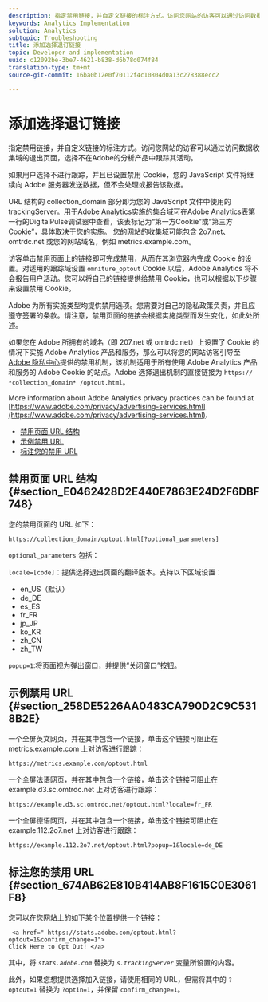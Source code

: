 ```yaml
---
description: 指定禁用链接，并自定义链接的标注方式。访问您网站的访客可以通过访问数据收集域的退出页面，选择不在Adobe的分析产品中跟踪其活动。
keywords: Analytics Implementation
solution: Analytics
subtopic: Troubleshooting
title: 添加选择退订链接
topic: Developer and implementation
uuid: c12092be-3be7-4621-b838-d6b78d074f84
translation-type: tm+mt
source-git-commit: 16ba0b12e0f70112f4c10804d0a13c278388ecc2

---
```



# 添加选择退订链接

指定禁用链接，并自定义链接的标注方式。访问您网站的访客可以通过访问数据收集域的退出页面，选择不在Adobe的分析产品中跟踪其活动。

如果用户选择不进行跟踪，并且已设置禁用 Cookie，您的 JavaScript 文件将继续向 Adobe 服务器发送数据，但不会处理或报告该数据。

URL 结构的 collection_domain 部分即为您的 JavaScript 文件中使用的 trackingServer。用于Adobe Analytics实施的集合域可在Adobe Analytics表第一行的DigitalPulse调试器中查看，该表标记为“第一方Cookie”或“第三方Cookie”，具体取决于您的实施。 您的网站的收集域可能包含 2o7.net、omtrdc.net 或您的网站域名，例如 metrics.example.com。

访客单击禁用页面上的链接即可完成禁用，从而在其浏览器内完成 Cookie 的设置。对适用的跟踪域设置 `omniture_optout` Cookie 以后，Adobe Analytics 将不会报告用户活动。您可以将自己的链接提供给禁用 Cookie，也可以根据以下步骤来设置禁用 Cookie。

Adobe 为所有实施类型均提供禁用选项。您需要对自己的隐私政策负责，并且应遵守签署的条款。请注意，禁用页面的链接会根据实施类型而发生变化，如此处所述。

如果您在 Adobe 所拥有的域名（即 207.net 或 omtrdc.net）上设置了 Cookie 的情况下实施 Adobe Analytics 产品和服务，那么可以将您的网站访客引导至 [Adobe 隐私中心](https://www.adobe.com/privacy/opt-out.html)提供的禁用机制，该机制适用于所有使用 Adobe Analytics 产品和服务的 Adobe Cookie 的站点。Adobe 选择退出机制的直接链接为 `https:// *collection_domain* /optout.html`。

More information about Adobe Analytics privacy practices can be found at [https://www.adobe.com/privacy/advertising-services.html](https://www.adobe.com/privacy/advertising-services.html).

* [禁用页面 URL 结构](/help/implement/js-implementation/data-collection/opt-out-link.md#section_E0462428D2E440E7863E24D2F6DBF748)
* [示例禁用 URL](/help/implement/js-implementation/data-collection/opt-out-link.md#section_258DE5226AA0483CA790D2C9C5318B2E)
* [标注您的禁用 URL](/help/implement/js-implementation/data-collection/opt-out-link.md#section_674AB62E810B414AB8F1615C0E3061F8)

## 禁用页面 URL 结构 {#section_E0462428D2E440E7863E24D2F6DBF748}

您的禁用页面的 URL 如下：

```
https://collection_domain/optout.html[?optional_parameters]
```

`optional_parameters` 包括：

`locale=[code]`：提供选择退出页面的翻译版本。支持以下区域设置：

* en_US（默认）
* de_DE
* es_ES
* fr_FR
* jp_JP
* ko_KR
* zh_CN
* zh_TW

`popup=1`:将页面视为弹出窗口，并提供“关闭窗口”按钮。

## 示例禁用 URL {#section_258DE5226AA0483CA790D2C9C5318B2E}

一个全屏英文网页，并在其中包含一个链接，单击这个链接可阻止在 metrics.example.com 上对访客进行跟踪：

```
https://metrics.example.com/optout.html
```

一个全屏法语网页，并在其中包含一个链接，单击这个链接可阻止在 example.d3.sc.omtrdc.net 上对访客进行跟踪：

```
https://example.d3.sc.omtrdc.net/optout.html?locale=fr_FR
```

一个全屏德语网页，并在其中包含一个链接，单击这个链接可阻止在 example.112.2o7.net 上对访客进行跟踪：

```
https://example.112.2o7.net/optout.html?popup=1&locale=de_DE
```

## 标注您的禁用 URL {#section_674AB62E810B414AB8F1615C0E3061F8}

您可以在您网站上的如下某个位置提供一个链接：

```
 <a href=" https://stats.adobe.com/optout.html?optout=1&confirm_change=1">
Click Here to Opt Out! </a>
```

其中，将 *`stats.adobe.com`* 替换为 *`s.trackingServer`* 变量所设置的内容。

此外，如果您想提供选择加入链接，请使用相同的 URL，但需将其中的 `?optout=1` 替换为 `?optin=1`，并保留 `confirm_change=1`。
